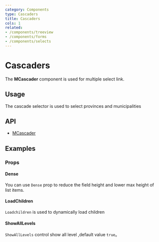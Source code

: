 ```yaml
---
category: Components
type: Cascaders
title: Cascaders
cols: 1
related:
- /components/treeview
- /components/forms
- /components/selects
---
```


# Cascaders

The **MCascader** component is used for multiple select link.

## Usage

The cascade selector is used to select provinces and municipalities

<cascaders-usage></cascaders-usage>

## API

- [MCascader](/api/MCascader)

## Examples

### Props

#### Dense

You can use `Dense` prop to reduce the field height and lower max height of list items.

<example file="" />

#### LoadChildren

`Loadchildren` is used to dynamically load children

<example file="" />

#### ShowAllLevels

`ShowAllLevels` control show all level ,default value `true`。

<example file="" />




